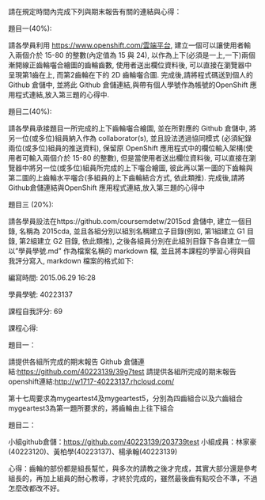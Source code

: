 請在規定時間內完成下列與期末報告有關的連結與心得：

題目一(40%):

請各學員利用 https://www.openshift.com/雲端平台, 
建立一個可以讓使用者輸入兩個介於 15-80 的整數(內定值為 15 與 24), 
以作為上下(必須是一上,一下)兩個漸開線正齒輪囓合繪圖的齒輪齒數, 
使用者送出欄位資料後, 可以直接在瀏覽器中呈現第1齒在上, 而第2齒輪在下的 2D 齒輪囓合圖.
完成後,請將程式碼送到個人的Github 倉儲中,
並將此 Github 倉儲連結,與帶有個人學號作為帳號的OpenShift 應用程式連結,放入第三題的心得中.

題目二(40%):

請各學員承接題目一所完成的上下齒輪囓合繪圖,
並在所對應的 Github 倉儲中,
將另一位(或多位)組員納入作為 collaborator(s),
並且設法透過協同模式 (必須紀錄兩位(或多位)組員的推送資料),
保留原 OpenShift 應用程式中的欄位輸入架構(使用者可輸入兩個介於 15-80 的整數),
但是當使用者送出欄位資料後, 可以直接在瀏覽器中將另一位(或多位)組員所完成的上下囓合繪圖,
彼此再以第一圖的下齒輪與第二圖的上齒輪水平囓合(多組員的上下齒輪結合方式, 依此類推).
完成後,請將Github倉儲連結與OpenShift 應用程式連結,放入第三題的心得中

題目三 (20%):

請各學員設法在https://github.com/coursemdetw/2015cd 倉儲中,
建立一個目錄, 名稱為 2015cda,
並且各組分別以組別名稱建立子目錄(例如, 第1組建立 G1 目錄, 第2組建立 G2 目錄, 依此類推),
之後各組員分別在此組別目錄下各自建立一個以”學員學號.md” 作為檔案名稱的 markdown 檔, 
並且將本課程的學習心得與自我評分寫入, markdown 檔案的格式如下:

編寫時間: 2015.06.29 16:28

學員學號: 40223137

課程自我評分: 69

課程心得:

題目一：

請提供各組所完成的期末報告 Github 倉儲連結:https://github.com/40223139/39g7test
請提供各組所完成的期末報告 openshift連結:http://w1717-40223137.rhcloud.com/

第十七周要求為mygeartest4及mygeartest5，分別為四齒組合以及六齒組合
mygeartest3為第一題所要求的，將齒輪由上往下組合

題目二：

小組github倉儲：https://github.com/40223139/203739test
小組成員：林家豪(40223120)、黃柏學(40223137)、楊承翰(40223139)


心得：齒輪的部份都是組長幫忙，與多次的請教之後才完成，其實大部分還是參考組長的，再加上組員的耐心教導，才終於完成的，雖然最後齒有點咬合不準，不過怎麼改都改不好。